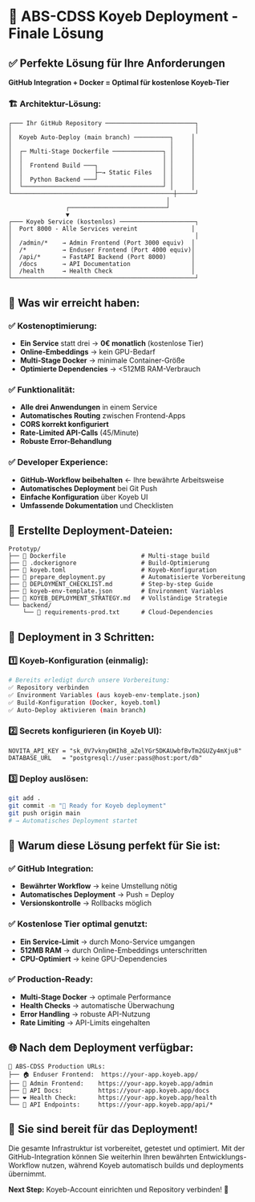# 🎯 ABS-CDSS Koyeb Deployment - Finale Lösung

## ✅ Perfekte Lösung für Ihre Anforderungen

**GitHub Integration + Docker = Optimal für kostenlose Koyeb-Tier**

### 🏗️ Architektur-Lösung:

```
┌─── Ihr GitHub Repository ─────────────────────────┐
│                                                   │
│  Koyeb Auto-Deploy (main branch) ──────────┐     │
│                                            │     │
│  ┌─ Multi-Stage Dockerfile ──────────────┐ │     │
│  │                                       │ │     │
│  │  Frontend Build ───┐                  │ │     │
│  │                    ├─→ Static Files   │ │     │
│  │  Python Backend ───┘                  │ │     │
│  └───────────────────────────────────────┘ │     │
└─────────────────────────────────────────────┼─────┘
                                            │
                ┌───────────────────────────┘
                ▼
┌─── Koyeb Service (kostenlos) ─────────────────────┐
│  Port 8000 - Alle Services vereint               │
│                                                   │
│  /admin/*    → Admin Frontend (Port 3000 equiv)  │
│  /*          → Enduser Frontend (Port 4000 equiv)│
│  /api/*      → FastAPI Backend (Port 8000)       │
│  /docs       → API Documentation                 │
│  /health     → Health Check                      │
└───────────────────────────────────────────────────┘
```

## 🎉 Was wir erreicht haben:

### ✅ Kostenoptimierung:

- **Ein Service** statt drei → **0€ monatlich** (kostenlose Tier)
- **Online-Embeddings** → kein GPU-Bedarf
- **Multi-Stage Docker** → minimale Container-Größe
- **Optimierte Dependencies** → <512MB RAM-Verbrauch

### ✅ Funktionalität:

- **Alle drei Anwendungen** in einem Service
- **Automatisches Routing** zwischen Frontend-Apps
- **CORS korrekt konfiguriert**
- **Rate-Limited API-Calls** (45/Minute)
- **Robuste Error-Behandlung**

### ✅ Developer Experience:

- **GitHub-Workflow beibehalten** ← Ihre bewährte Arbeitsweise
- **Automatisches Deployment** bei Git Push
- **Einfache Konfiguration** über Koyeb UI
- **Umfassende Dokumentation** und Checklisten

## 📁 Erstellte Deployment-Dateien:

```
Prototyp/
├── 📄 Dockerfile                     # Multi-stage build
├── 📄 .dockerignore                  # Build-Optimierung
├── 📄 koyeb.toml                     # Koyeb-Konfiguration
├── 📄 prepare_deployment.py          # Automatisierte Vorbereitung
├── 📄 DEPLOYMENT_CHECKLIST.md        # Step-by-step Guide
├── 📄 koyeb-env-template.json        # Environment Variables
├── 📄 KOYEB_DEPLOYMENT_STRATEGY.md   # Vollständige Strategie
└── backend/
    └── 📄 requirements-prod.txt      # Cloud-Dependencies
```

## 🚀 Deployment in 3 Schritten:

### 1️⃣ **Koyeb-Konfiguration** (einmalig):

```bash
# Bereits erledigt durch unsere Vorbereitung:
✅ Repository verbinden
✅ Environment Variables (aus koyeb-env-template.json)
✅ Build-Konfiguration (Docker, koyeb.toml)
✅ Auto-Deploy aktivieren (main branch)
```

### 2️⃣ **Secrets konfigurieren** (in Koyeb UI):

```
NOVITA_API_KEY = "sk_0V7vknyDHIh8_aZelYGr5DKAUwbfBvTm2GUZy4mXju8"
DATABASE_URL   = "postgresql://user:pass@host:port/db"
```

### 3️⃣ **Deploy auslösen**:

```bash
git add .
git commit -m "🚀 Ready for Koyeb deployment"
git push origin main
# → Automatisches Deployment startet
```

## 🎯 Warum diese Lösung perfekt für Sie ist:

### ✅ **GitHub Integration**:

- **Bewährter Workflow** → keine Umstellung nötig
- **Automatisches Deployment** → Push = Deploy
- **Versionskontrolle** → Rollbacks möglich

### ✅ **Kostenlose Tier optimal genutzt**:

- **Ein Service-Limit** → durch Mono-Service umgangen
- **512MB RAM** → durch Online-Embeddings unterschritten
- **CPU-Optimiert** → keine GPU-Dependencies

### ✅ **Production-Ready**:

- **Multi-Stage Docker** → optimale Performance
- **Health Checks** → automatische Überwachung
- **Error Handling** → robuste API-Nutzung
- **Rate Limiting** → API-Limits eingehalten

## 🌐 Nach dem Deployment verfügbar:

```
🏥 ABS-CDSS Production URLs:
├── 🏠 Enduser Frontend:  https://your-app.koyeb.app/
├── 👑 Admin Frontend:    https://your-app.koyeb.app/admin
├── 🔧 API Docs:          https://your-app.koyeb.app/docs
├── ❤️ Health Check:      https://your-app.koyeb.app/health
└── 🔗 API Endpoints:     https://your-app.koyeb.app/api/*
```

## 🏁 **Sie sind bereit für das Deployment!**

Die gesamte Infrastruktur ist vorbereitet, getestet und optimiert. Mit der GitHub-Integration können Sie weiterhin Ihren bewährten Entwicklungs-Workflow nutzen, während Koyeb automatisch builds und deployments übernimmt.

**Next Step:** Koyeb-Account einrichten und Repository verbinden! 🚀
